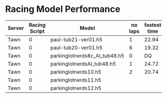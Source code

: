 # Racing Model Performance

| Server | Racing Script  | Model                         | no laps | fastest time | ping(ms) |
|--------|----------------|-------------------------------|---------|--------------|----------|
| Tawn   | 0              | paul-tub21-ver01.h5           | 1       | 22.94        | 220      |
| Tawn   | 0              | paul-tub20-ver01.h5           | 6       | 19.32        | 220      |
| Tawn   | 0              | parkinglotnerds8c_AI_tub48.h5 | 0       | DQ           | 220      |
| Tawn   | 0              | parkinglotnerdsAI_tub48.h5    | 1       | 24.72        | 220      |
| Tawn   | 0              | parkinglotnerds10.h5          | 2       | 20.74        | 220      |
| Tawn   | 0              | parkinglotnerds11.h5          |        |         | 220      |
| Tawn   | 0              | parkinglotnerds12.h5          |        |         | 220      |
